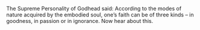 The Supreme Personality of Godhead said: According to the modes of nature acquired by the embodied soul, one’s faith can be of three kinds – in goodness, in passion or in ignorance. Now hear about this.